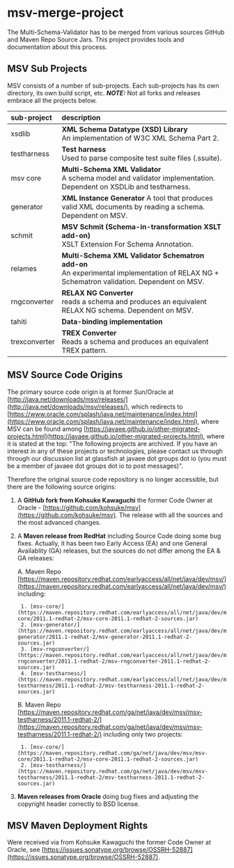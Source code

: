# msv-merge-project

The Multi-Schema-Validator has to be merged from various sources GitHub and Maven Repo Source Jars.
This project provides tools and documentation about this process.

## MSV Sub Projects

MSV consists of a number of sub-projects. Each sub-projects has its own directory, its own build script, etc.
***NOTE:*** Not all forks and releases embrace all the projects below.

| sub-project   | description                                                                                                                                |
|:--------------|:-------------------------------------------------------------------------------------------------------------------------------------------|
| xsdlib        | **XML Schema Datatype (XSD) Library**<br/>An implementation of W3C XML Schema Part 2.                                                      |
| testharness   | **Test harness**<br/>Used to parse composite test suite files (.ssuite).                                                                   |
| msv core      | **Multi-Schema XML Validator**<br/>A schema model and validator implementation. Dependent on XSDLib and testharness.                       |
| generator     | **XML Instance Generator** A tool that produces valid XML documents by reading a schema. Dependent on MSV.                                 |
| schmit        | **MSV Schmit (Schema-in-transformation XSLT add-on)**<br/>XSLT Extension For Schema Annotation.                                            |
| relames       | **Multi-Schema XML Validator Schematron add-on**<br/>An experimental implementation of RELAX NG + Schematron validation. Dependent on MSV. |
| rngconverter  | **RELAX NG Converter**<br/>reads a schema and produces an equivalent RELAX NG schema. Dependent on MSV.                                    |
| tahiti        | **Data-binding implementation**                                                                                                            |
| trexconverter | **TREX Converter**<br/>Reads a schema and produces an equivalent TREX pattern.                                                             |

## MSV Source Code Origins

The primary source code origin is at former Sun/Oracle at [http://java.net/downloads/msv/releases/](http://java.net/downloads/msv/releases/), which redirects to [https://www.oracle.com/splash/java.net/maintenance/index.html](https://www.oracle.com/splash/java.net/maintenance/index.html), where MSV can be found among [https://javaee.github.io/other-migrated-projects.html](https://javaee.github.io/other-migrated-projects.html), where it is stated at the top: "The following projects are archived. If you have an interest in any of these projects or technologies, please contact us through through our discussion list at glassfish at javaee dot groups dot io (you must be a member of javaee dot groups dot io to post messages)".

Therefore the original source code repository is no longer accessible, but there are the following source origins:

1. A **GitHub fork from Kohsuke Kawaguchi** the former Code Owner at Oracle - [https://github.com/kohsuke/msv](https://github.com/kohsuke/msv).
The release with all the sources and the most advanced changes.
2. A **Maven release from RedHat** including Source Code doing some bug fixes. Actually, it has been two Early Access (EA) and one General Availablity (GA) releases, but the sources do not differ among the EA & GA releases:

    A. Maven Repo [https://maven.repository.redhat.com/earlyaccess/all/net/java/dev/msv/](https://maven.repository.redhat.com/earlyaccess/all/net/java/dev/msv/) including:

        1. [msv-core/](https://maven.repository.redhat.com/earlyaccess/all/net/java/dev/msv/msv-core/2011.1-redhat-2/msv-core-2011.1-redhat-2-sources.jar)
        2. [msv-generator/](https://maven.repository.redhat.com/earlyaccess/all/net/java/dev/msv/msv-generator/2011.1-redhat-2/msv-generator-2011.1-redhat-2-sources.jar)
        3. [msv-rngconverter/](https://maven.repository.redhat.com/earlyaccess/all/net/java/dev/msv/msv-rngconverter/2011.1-redhat-2/msv-rngconverter-2011.1-redhat-2-sources.jar)
        4. [msv-testharness/](https://maven.repository.redhat.com/earlyaccess/all/net/java/dev/msv/msv-testharness/2011.1-redhat-2/msv-testharness-2011.1-redhat-2-sources.jar)

    B. Maven Repo [https://maven.repository.redhat.com/ga/net/java/dev/msv/msv-testharness/2011.1-redhat-2/](https://maven.repository.redhat.com/ga/net/java/dev/msv/msv-testharness/2011.1-redhat-2/) including only two projects:

        1. [msv-core/](https://maven.repository.redhat.com/ga/net/java/dev/msv/msv-core/2011.1-redhat-2/msv-core-2011.1-redhat-2-sources.jar)
        2. [msv-testharness/](https://maven.repository.redhat.com/ga/net/java/dev/msv/msv-testharness/2011.1-redhat-2/msv-testharness-2011.1-redhat-2-sources.jar)

3. **Maven releases from Oracle** doing bug fixes and adjusting the copyright header correctly to BSD license.

## MSV Maven Deployment Rights

Were received via from Kohsuke Kawaguchi the former Code Owner at Oracle, see [https://issues.sonatype.org/browse/OSSRH-52887](https://issues.sonatype.org/browse/OSSRH-52887).
